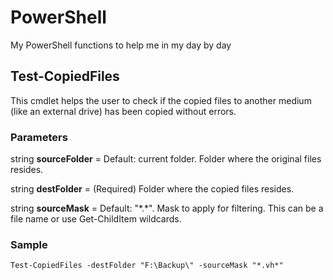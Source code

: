# PowerShell
My PowerShell functions to help me in my day by day

## Test-CopiedFiles

This cmdlet helps the user to check if the copied files to another medium (like an external drive) has been copied without errors.

### Parameters

string **sourceFolder** = Default: current folder. Folder where the original files resides.

string **destFolder** = (Required) Folder where the copied files resides.

string **sourceMask** = Default: "\*.\*". Mask to apply for filtering. This can be a file name or use Get-ChildItem wildcards.

### Sample

```
Test-CopiedFiles -destFolder "F:\Backup\" -sourceMask "*.vh*"
```

